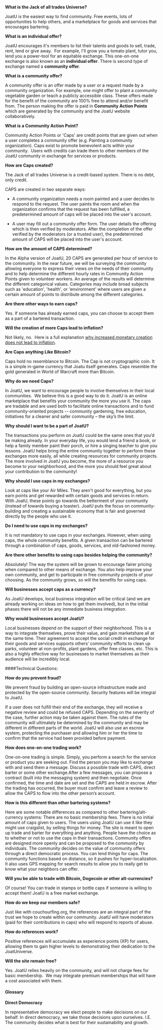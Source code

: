 **What is the Jack of all trades Universe?**

JoatU is the easiest way to find community. Free events, lots of
opportunities to help others, and a marketplace for goods and
services that encourages bartering.

**What is an individual offer?**

JoatU encourages it's members to list their talents and goods to sell, trade,
rent, lend or give away.  For example, I'll grow you a tomato plant, tutor
you, lend you a power-tool for an equitable exchange. This one-on-one
exchange is also known as an **individual
offer**. There is second type of exchange named a
**community offer**.

**What is a community offer?**

A community offer is an offer made by a user or a request made by a community
organization. For example, one might offer to plant a community vegetable
garden or teach a publicly accessible class. These offers made for the benefit
of the community are 100% free to attend and/or benefit from. The person
making the offer is paid in **Community Action
Points** which are generated by the community and the JoatU website
collaboratively.

**What is a Community Action Point?**

Community Action Points or 'Caps' are credit points that are given out when a
user completes a community offer (e.g. Painting a community
organization). Caps exist to promote benevolent acts within your
community.  Users with credits can trade them to other members of the
JoatU community in exchange for services or products.

**How are Caps created?**

The Jack of all trades Universe is a credit-based system. There is no debt,
only credit.

CAPS are created in two separate ways:

- A community organization needs a room painted and a user decides to
respond to the request. The user paints the room and when the
organization confirms that the request has been fulfilled, a predetermined
amount of caps will be placed into the user's account.

- A user may fill out a community offer form. The user details the
offering which is then verified by moderators. After the completion
of the offer verified by the moderators (or a trusted user), the
predetermined amount of CAPS will be placed into the user's account.

**How are the amount of CAPS determined?**

In the Alpha version of JoatU, 20 CAPS are generated per hour of service
to the community. In the near future, we will be surveying the community
allowing everyone to express their views on the needs of their community
and to help determine the different hourly rates in Community Action
Points given to volunteer workers. An average of the results will
determine the different categorical values. Categories may include
broad subjects such as 'education', 'health', or 'environment' where
users are given a certain amount of points to distribute among the
different categories.

**Are there other ways to earn caps?**

Yes. If someone has already earned caps, you can choose to accept them as
a part of a bartered transaction.

**Will the creation of more Caps lead to inflation?**

Not likely, no.  Here is a full explanation 
[why increased monetary creation does not lead to inflation](http://www.forbes.com/sites/johntharvey/2011/05/14/money-growth-does-not-cause-inflation/).

**Are Caps anything Like Bitcoin?**

Caps hold no resemblance to Bitcoin. The Cap is not cryptographic coin. It
is a simple in-game currency that Joatu itself generates. Caps resemble
the gold generated in World of Warcraft more than Bitcoin.

**Why do we need Caps?**

In JoatU, we want to encourage people to involve themselves in their local
communities.  We believe this is a good way to do it. JoatU is an online
marketplace that benefits your community the more you use it. The caps are
tradable and are used both to facilitate online transactions and to fund
community-oriented projects -- community gardening, free education,
initiatives for a cleaner and safer community – the sky’s the limit.

**Why should I want to be a part of JoatU?**

The transactions you perform on JoatU could be the same ones that
you’d be making already. In your everyday life, you would lend a
friend a book, or help a family member paint their porch, or hire a
singing teacher to give you lessons. JoatU helps bring the entire
community together to perform these exchanges more easily, all while
creating resources for community projects. The more involved in
JoatU you become, the more of a resource you become to your neighborhood,
and the more you should feel great about your contribution to the
community!

**Why should I use caps in my exchanges?**

Look at caps like your Air Miles. They aren't good for everything, but
you earn points and get rewarded with certain goods and services in
return. With JoatU, these points go towards the betterment of your
community (instead of towards buying a toaster). JoatU puts the focus on
community-building and creating a sustainable economy that is fair
and governed directly by the people who use it.

**Do I need to use caps in my exchanges?**

It is not mandatory to use caps in your exchanges. However, when using
caps, the whole community benefits. A given transaction can be bartered
through a combination of caps, goods, services, and old-fashioned
money.

**Are there other benefits to using caps besides helping the
community?**

Absolutely! The way the system will be grown to encourage fairer pricing
when compared to other means of exchange. You also help improve
your own community, and get to participate in free community
projects of your choosing. As the community grows, so will the
benefits for using caps.

**Will businesses accept caps as a currency?**

As JoatU develops, local business integration will be critical (and
we are already working on ideas on how to get them involved), but in the
initial phases there will not be any immediate business integration.

**Why would businesses accept JoatU?**

Local businesses depend on the support of their neighborhood. This is a
way to integrate themselves, prove their value, and gain marketshare all
at the same time. Their agreement to accept the social credit in
exchange for their goods and services supports others’ community
efforts to clean up parks, volunteer at non-profits, plant gardens, offer
free classes, etc. This is also a highly effective way for businesses to
market themselves as their audience will be incredibly local.

####Technical Questions:

**How do you prevent fraud?**

We prevent fraud by building an open-source infrastructure made and
protected by the open-source community. Security features will be
integral to JoatU.

If a user does not fulfill their end of the exchange, they will receive a
negative review and could be refused CAPS. Depending on the severity
of the case, further action may be taken against them. The rules of the
community will ultimately be determined by the community and may be
different in different parts of the world. JoatU will also use an
escrow system, protecting the purchaser and allowing him or her the time
to confirm that the service had been provided before payment.

**How does one-on-one trading work?**

One-on-one trading is simple. Simply, you perform a search for the
service or product you are seeking out. Find the person you may like to
exchange with and send them a message. Discuss a possible trade with
CAPS, direct barter or some other exchange.After a few messages,
you can propose a contract (built into the messaging system) and then
negotiate. Once confirmed, the time and date are set and the CAPS are
held in escrow. After the trading has occurred, the buyer must confirm
and leave a review to allow the CAPS to flow into the other person’s
account.

**How is this different than other bartering systems?**

Here are some notable differences as compared to other
bartering/alt-currency systems: There are no basic membership fees.
There is no initial amount of caps given to users. The users using JoatU
can use it like they might use craigslist, by selling things for
money. The site is meant to open up trade and barter for everything
and anything. People have the choice as to whether or not to use the
caps in their transactions. Community offers are designed more openly
and can be proposed to the community by individuals. The community
decides on the value of community offers through a direct democratic
process. You can lend things for caps. The community functions based on
distance, so it pushes for hyper-localization. It also uses GPS
mapping for search results to allow you to really get to know what your
neighbors can offer.

**Will you be able to trade with Bitcoin, Dogecoin or other
alt-currencies?**

Of course! You can trade in stamps or bottle caps if someone is willing
to accept them! JoatU is a free market exchange.

**How do we keep our members safe?**

Just like with couchsurfing.org, the references are an integral part
of the trust we hope to create within our community. JoatU will have
moderators (paid for their contributions in caps) who will respond to
reports of abuse.

**How do references work?**

Positive references will accumulate as experience points (XP) for users,
allowing them to gain higher levels to demonstrating their dedication to
the JoatUniverse.

**Will the site remain free?**

Yes. JoatU relies heavily on the community, and will not charge
fees for basic membership.  We may integrate premium memberships
that will have a cost associated with them.

#### Glossary

**Direct Democracy** 

In representative democracy we elect
people to make decisions on our behalf. In direct democracy, we take
those decisions upon ourselves. I.E. The community decides what is best
for their sustainability and growth.
